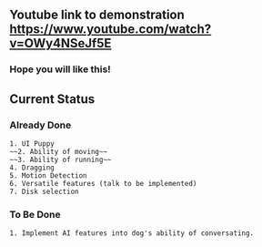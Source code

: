 ## Youtube link to demonstration https://www.youtube.com/watch?v=OWy4NSeJf5E
### Hope you will like this!

## Current Status 

### Already Done 
    1. UI Puppy
    ~~2. Ability of moving~~
    ~~3. Ability of running~~
    4. Dragging
    5. Motion Detection
    6. Versatile features (talk to be implemented)
    7. Disk selection

### To Be Done
    1. Implement AI features into dog's ability of conversating.
